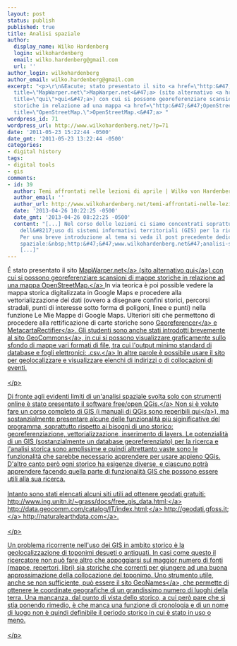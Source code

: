 ```yaml
---
layout: post
status: publish
published: true
title: Analisi spaziale
author:
  display_name: Wilko Hardenberg
  login: wilkohardenberg
  email: wilko.hardenberg@gmail.com
  url: ''
author_login: wilkohardenberg
author_email: wilko.hardenberg@gmail.com
excerpt: "<p>\r\n&Eacute; stato presentato il sito <a href=\"http:&#47;&#47;MapWarper.net\"
  title=\"MapWarper.net\">MapWarper.net<&#47;a> (sito alternativo <a href=\"http:&#47;&#47;warper.geothings.net\"
  title=\"qui\">qui<&#47;a>) con cui si possono georeferenziare scansioni di mappe
  storiche in relazione ad una mappa <a href=\"http:&#47;&#47;OpenStreetMap.org\"
  title=\"OpenStreetMap.\">OpenStreetMap.<&#47;a> "
wordpress_id: 71
wordpress_url: http://www.wilkohardenberg.net/?p=71
date: '2011-05-23 15:22:44 -0500'
date_gmt: '2011-05-23 13:22:44 -0500'
categories:
- digital history
tags:
- digital tools
- gis
comments:
- id: 39
  author: Temi affrontati nelle lezioni di aprile | Wilko von Hardenberg
  author_email: ''
  author_url: http://www.wilkohardenberg.net/temi-affrontati-nelle-lezioni-di-aprile/
  date: '2013-04-26 10:22:25 -0500'
  date_gmt: '2013-04-26 08:22:25 -0500'
  content: "[...] Nel corso delle lezioni ci siamo concentrati soprattutto al tema
    dell&#8217;uso di sistemi informativi territoriali (GIS) per la ricerca storica.
    Per una breve introduzione al tema si veda il post precedente dedicato all&#8217;analisi
    spaziale:&nbsp;http:&#47;&#47;www.wilkohardenberg.net&#47;analisi-spaziale&#47;
    [...]"
---
```

<p>
&Eacute; stato presentato il sito <a href="http:&#47;&#47;MapWarper.net" title="MapWarper.net">MapWarper.net<&#47;a> (sito alternativo <a href="http:&#47;&#47;warper.geothings.net" title="qui">qui<&#47;a>) con cui si possono georeferenziare scansioni di mappe storiche in relazione ad una mappa <a href="http:&#47;&#47;OpenStreetMap.org" title="OpenStreetMap.">OpenStreetMap.<&#47;a> <a id="more"></a><a id="more-71"></a> In via teorica &egrave; poi possible vedere la mappa storica digitalizzata in Google Maps e procedere alla vettorializzazione dei dati (ovvero a disegnare confini storici, percorsi stradali, punti di interesse sotto forma di poligoni, linee e punti) nella funzione Le Mie Mappe di Google Maps. Ulteriori siti che permettono di procedere alla rettificazione di carte storiche sono <a href="http:&#47;&#47;georeferencer.org" title="Georeferencer">Georeferencer<&#47;a> e <a href="http:&#47;&#47;labs.metacarta.com&#47;rectifier" title="MetacartaRectifier">MetacartaRectifier<&#47;a>. Gli studenti sono anche stati introdotti brevemente al sito <a href="http:&#47;&#47;geocommons.org" title="GeoCommons">GeoCommons<&#47;a>, in cui si possono visualizzare graficamente sullo sfondo di mappe vari formati di file, tra cui l'output minimo standard di database e fogli elettronici: <a href="http:&#47;&#47;en.wikipedia.org&#47;wiki&#47;Comma-separated_values" title=".csv.">.csv.<&#47;a> In altre parole &egrave; possibile usare il sito per geolocalizzare e visualizzare elenchi di indirizzi o di collocazioni di eventi.<br><br />
<&#47;p></p>
<p>
Di fronte agli evidenti limiti di un'analisi spaziale svolta solo con strumenti online &egrave; stato presentato il software free&#47;open <a href="http:&#47;&#47;www.qgis.org&#47;" title="QGis.">QGis.<&#47;a> Non si &egrave; voluto fare un corso completo di GIS (i manuali di QGis sono reperibili <a href="http:&#47;&#47;www.qgis.org&#47;en&#47;documentation&#47;manuals.html" title="qui">qui<&#47;a>), ma sostanzialmente presentare alcune delle funzionalit&agrave; pi&ugrave; siginificative del programma, soprattutto rispetto ai bisogni di uno storico: georeferenziazione, vettorializzazione, inserimento di layers. Le potenzialit&agrave; di un GIS (sostanzialmente un database georeferenziato) per la ricerca e l'analisi storica sono amplissime e quindi altrettanto vaste sono le funzionalit&agrave; che sarebbe necessario apprendere per usare appieno QGis. D'altro canto per&ograve; ogni storico ha esigenze diverse, e ciascuno potr&agrave; apprendere facendo quella parte di funzionalit&agrave; GIS che possono essere utili alla sua ricerca.<br><br />
Intanto sono stati elencati alcuni siti utili ad ottenere geodati gratuiti: <a href="http:&#47;&#47;www.ing.unitn.it&#47;~grass&#47;docs&#47;free_gis_data.html" title="http:&#47;&#47;www.ing.unitn.it&#47;~grass&#47;docs&#47;free_gis_data.html;">http:&#47;&#47;www.ing.unitn.it&#47;~grass&#47;docs&#47;free_gis_data.html;<&#47;a> <a href="http:&#47;&#47;data.geocomm.com&#47;catalog&#47;IT&#47;index.html" title="http:&#47;&#47;data.geocomm.com&#47;catalog&#47;IT&#47;index.html;">http:&#47;&#47;data.geocomm.com&#47;catalog&#47;IT&#47;index.html;<&#47;a> <a href="http:&#47;&#47;geodati.gfoss.it" title="http:&#47;&#47;geodati.gfoss.it;">http:&#47;&#47;geodati.gfoss.it;<&#47;a> <a href="http:&#47;&#47;naturalearthdata.com" title="http:&#47;&#47;naturalearthdata.com">http:&#47;&#47;naturalearthdata.com<&#47;a>.<br><br />
<&#47;p></p>
<p>
Un problema ricorrente nell'uso dei GIS in ambito storico &egrave; la geolocalizzazione di toponimi desueti o antiquati. In casi come questo il ricercatore non pu&ograve; fare altro che appoggiarsi sul maggior numero di fonti (mappe, repertori, libri) sia storiche che correnti per giungere ad una buona approssimazione della collocazione del toponimo. Uno strumento utile, anche se non sufficiente, pu&ograve; essere il sito <a href="http:&#47;&#47;www.geonames.org" title="GeoNames">GeoNames<&#47;a>, che permette di ottenere le coordinate geografiche di un grandissimo numero di luoghi della terra. Una mancanza, dal punto di vista dello storico, a cui per&ograve; pare che si stia ponendo rimedio, &egrave; che manca una funzione di cronologia e di un nome di luogo non &egrave; quindi definibile il periodo storico in cui &egrave; stato in uso o meno.<br><br />
<&#47;p></p>
